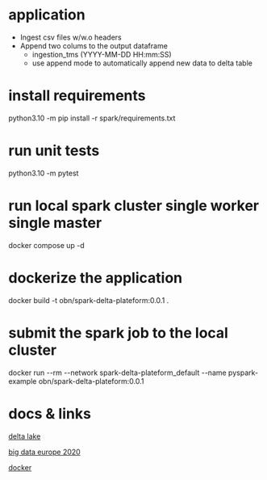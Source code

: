 # application
* Ingest csv files w/w.o headers
* Append two colums to the output dataframe
  * ingestion_tms (YYYY-MM-DD HH:mm:SS)
  * use append mode to automatically append new data to delta table

# install requirements
python3.10 -m pip install -r spark/requirements.txt

# run unit tests
python3.10 -m pytest

# run local spark cluster single worker single master
docker compose up -d

# dockerize the application
docker build -t obn/spark-delta-plateform:0.0.1 .

# submit the spark job to the local cluster
docker run --rm --network spark-delta-plateform_default --name pyspark-example obn/spark-delta-plateform:0.0.1


# docs & links
[delta lake](https://docs.delta.io/1.2.1/quick-start.html)

[big data europe 2020](https://github.com/big-data-europe)

[docker](https://docs.docker.com/reference/cli/docker/)